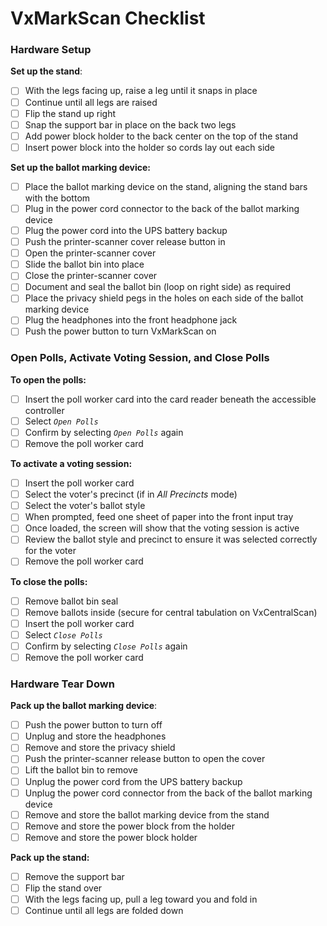 # VxMarkScan Checklist

### Hardware Setup

**Set up the stand**:

* [ ] With the legs facing up, raise a leg until it snaps in place
* [ ] Continue until all legs are raised
* [ ] Flip the stand up right
* [ ] Snap the support bar in place on the back two legs
* [ ] Add power block holder to the back center on the top of the stand
* [ ] Insert power block into the holder so cords lay out each side

**Set up the ballot marking device:**

* [ ] Place the ballot marking device on the stand, aligning the stand bars with the bottom
* [ ] Plug in the power cord connector to the back of the ballot marking device
* [ ] Plug the power cord into the UPS battery backup
* [ ] Push the printer-scanner cover release button in
* [ ] Open the printer-scanner cover
* [ ] Slide the ballot bin into place
* [ ] Close the printer-scanner cover
* [ ] Document and seal the ballot bin (loop on right side) as required
* [ ] Place the privacy shield pegs in the holes on each side of the ballot marking device
* [ ] Plug the headphones into the front headphone jack
* [ ] Push the power button to turn VxMarkScan on

### **Open Polls, Activate Voting Session, and Close Polls**

**To open the polls:**

* [ ] Insert the poll worker card into the card reader beneath the accessible controller
* [ ] Select _`Open Polls`_
* [ ] Confirm by selecting _`Open Polls`_ again
* [ ] Remove the poll worker card

**To activate a voting session:**

* [ ] Insert the poll worker card
* [ ] Select the voter's precinct (if in _All Precincts_ mode)
* [ ] Select the voter's ballot style
* [ ] When prompted, feed one sheet of paper into the front input tray
* [ ] Once loaded, the screen will show that the voting session is active
* [ ] Review the ballot style and precinct to ensure it was selected correctly for the voter
* [ ] Remove the poll worker card

**To close the polls:**

* [ ] Remove ballot bin seal
* [ ] Remove ballots inside (secure for central tabulation on VxCentralScan)
* [ ] Insert the poll worker card
* [ ] Select _`Close Polls`_
* [ ] Confirm by selecting _`Close Polls`_ again
* [ ] Remove the poll worker card

### Hardware Tear Down

**Pack up the ballot marking device**:

* [ ] Push the power button to turn off
* [ ] Unplug and store the headphones
* [ ] Remove and store the privacy shield
* [ ] Push the printer-scanner release button to open the cover
* [ ] Lift the ballot bin to remove
* [ ] Unplug the power cord from the UPS battery backup
* [ ] Unplug the power cord connector from the back of the ballot marking device
* [ ] Remove and store the ballot marking device from the stand
* [ ] Remove and store the power block from the holder
* [ ] Remove and store the power block holder

**Pack up the stand:**

* [ ] Remove the support bar
* [ ] Flip the stand over
* [ ] With the legs facing up, pull a leg toward you and fold in
* [ ] Continue until all legs are folded down
